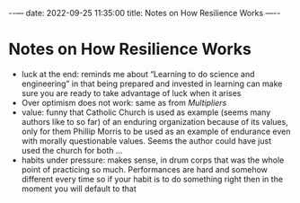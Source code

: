 --—
date: 2022-09-25 11:35:00
title: Notes on How Resilience Works
—--

# Notes on How Resilience Works
- luck at the end: reminds me about “Learning to do science and engineering” in that being prepared and invested in learning can make sure you are ready to take advantage of luck when it arises
- Over optimism does not work: same as from _Multipliers_
- value: funny that Catholic Church is used as example (seems many authors like to so far) of an enduring organization because of its values, only for them Phillip Morris to be used as an example of endurance even with morally questionable values. Seems the author could have just used the church for both ...
- habits under pressure: makes sense, in drum corps that was the whole point of practicing so much. Performances are hard and somehow different every time so if your habit is to do something right then in the moment you will default to that
